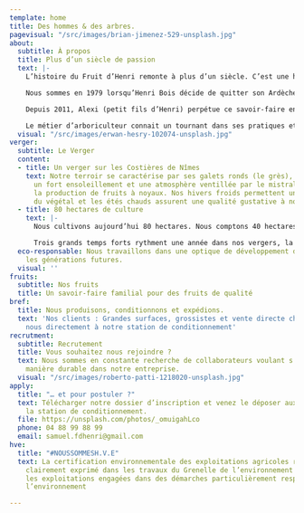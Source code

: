 ```yaml
---
template: home
title: Des hommes & des arbres.
pagevisual: "/src/images/brian-jimenez-529-unsplash.jpg"
about:
  subtitle: À propos
  title: Plus d’un siècle de passion
  text: |-
    L’histoire du Fruit d’Henri remonte à plus d’un siècle. C’est une histoire de terre, d’Homme, de passion et de savoir-faire.

    Nous sommes en 1979 lorsqu’Henri Bois décide de quitter son Ardèche natale pour s’installer dans les Costières de Nîmes. Il crée la SICA des Costières d’Estagel en 1981 qui sera durant une trentaine d’années pionnière dans la production de fruits à noyaux.

    Depuis 2011, Alexi (petit fils d’Henri) perpétue ce savoir-faire en alliant tradition & modernité.

    Le métier d’arboriculteur connait un tournant dans ses pratiques et doit donc s’adapter. L’impact environnemental & social représente un enjeu majeur pour notre génération . Dans ce cadre nous adhérons à la démarche **Verger Eco-responsable et sommes certifiés exploitation à Haute Valeur Environnementale (HVE).**
  visual: "/src/images/erwan-hesry-102074-unsplash.jpg"
verger:
  subtitle: Le Verger
  content:
  - title: Un verger sur les Costières de Nîmes
    text: Notre terroir se caractérise par ses galets ronds (le grès), un sol argilo-calacaire,
      un fort ensoleillement et une atmosphère ventillée par le mistral, idéal pour
      la production de fruits à noyaux. Nos hivers froids permettent un bon repos
      du végétal et les étés chauds assurent une qualité gustative à nos fruits.
  - title: 80 hectares de culture
    text: |-
      Nous cultivons aujourd’hui 80 hectares. Nous comptons 40 hectares d’abricotiers, 35 hectares de pêchers et 5 d’actinadia (kiwi). 85% de notre activité commerciale est concentrée sur la période estivale.

      Trois grands temps forts rythment une année dans nos vergers, la taille, l’eclaircissage et la récolte. La taille se fait tout au long de l’année mais est principalement concentrée sur les mois d’hiver. D’avril à mai nous équilibrons la charge des arbres pour que les fruits encore petis puissent se dévelloper convenablement, c’est l’éclaircissage. En juin la cueille commence jusqu’à la mi-septembre. A partir d’octobre la taille recommence…
  eco-responsable: Nous travaillons dans une optique de développement durable pour
    les générations futures.
  visual: ''
fruits:
  subtitle: Nos fruits
  title: Un savoir-faire familial pour des fruits de qualité
bref:
  title: Nous produisons, conditionnons et expédions.
  text: 'Nos clients : Grandes surfaces, grossistes et vente directe chez nous. Retrouvez
    nous directement à notre station de conditionnement'
recrutment:
  subtitle: Recrutement
  title: Vous souhaitez nous rejoindre ?
  text: Nous sommes en constante recherche de collaborateurs voulant s’investir de
    manière durable dans notre entreprise.
  visual: "/src/images/roberto-patti-1218020-unsplash.jpg"
apply:
  title: "… et pour postuler ?"
  text: Télécharger notre dossier d’inscription et venez le déposer aux bureaux à
    la station de conditionnement.
  file: https://unsplash.com/photos/_omuigahLco
  phone: 04 88 99 88 99
  email: samuel.fdhenri@gmail.com
hve:
  title: "#NOUSSOMMESH.V.E"
  text: La certification environnementale des exploitations agricoles répond au besoin
    clairement exprimé dans les travaux du Grenelle de l’environnement de reconnaître
    les exploitations engagées dans des démarches particulièrement respectueuses de
    l’environnement

---
```


